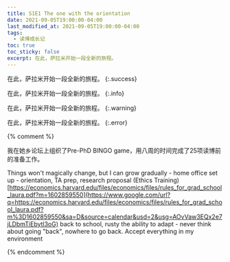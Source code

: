 ```yaml
---
title: S1E1 The one with the orientation
date: 2021-09-05T19:00:00-04:00
last_modified_at: 2021-09-05T19:00:00-04:00
tags:
  - 读博成长记
toc: true
toc_sticky: false
excerpt: 在此，萨拉米开始一段全新的旅程。
---
```


在此，萨拉米开始一段全新的旅程。
{:.success}

在此，萨拉米开始一段全新的旅程。
{:.info}

在此，萨拉米开始一段全新的旅程。
{:.warning}

在此，萨拉米开始一段全新的旅程。
{:.error}


{% comment %}

我在她乡论坛上组织了Pre-PhD BINGO game，用八周的时间完成了25项读博前的准备工作。


 Things won't magically change, but I can grow gradually - home office set up - orientation, TA prep, research proposal (Ethics Training) [https://economics.harvard.edu/files/economics/files/rules_for_grad_school_laura.pdf?m=1602859550](https://www.google.com/url?q=https://economics.harvard.edu/files/economics/files/rules_for_grad_school_laura.pdf?m%3D1602859550&sa=D&source=calendar&usd=2&usg=AOvVaw3EQx2e7jLDbmTiEbytl3oG) back to school, rusty the ability to adapt - never think about going "back", nowhere to go back. Accept everything in my environment
 
{% endcomment %}
